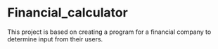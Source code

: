 # Financial_calculator
This project is based on creating a program for a financial company to determine input from their users.
